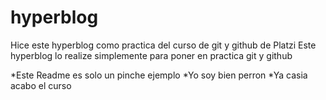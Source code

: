 # hyperblog
Hice este hyperblog como practica del curso de git y github de Platzi
Este hyperblog lo realize simplemente para poner en practica git y github 

*Este Readme es solo un pinche ejemplo
*Yo soy bien perron
*Ya casia acabo el curso